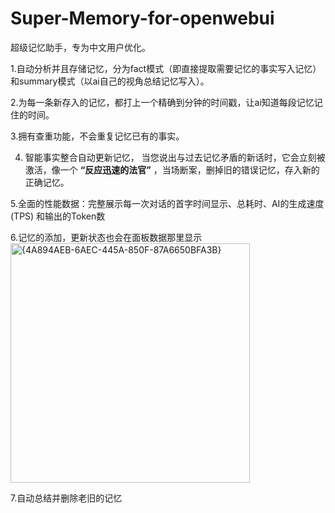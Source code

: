 # Super-Memory-for-openwebui

超级记忆助手，专为中文用户优化。

1.自动分析并且存储记忆，分为fact模式（即直接提取需要记忆的事实写入记忆）和summary模式（以ai自己的视角总结记忆写入）。

2.为每一条新存入的记忆，都打上一个精确到分钟的时间戳，让ai知道每段记忆记住的时间。

3.拥有查重功能，不会重复记忆已有的事实。 

4. 智能事实整合自动更新记忆， 当您说出与过去记忆矛盾的新话时，它会立刻被激活，像一个 **“反应迅速的法官”** ，当场断案，删掉旧的错误记忆，存入新的正确记忆。

5.全面的性能数据：完整展示每一次对话的首字时间显示、总耗时、AI的生成速度 (TPS) 和输出的Token数

6.记忆的添加，更新状态也会在面板数据那里显示
<img width="383" alt="{4A894AEB-6AEC-445A-850F-87A6650BFA3B}" src="https://github.com/user-attachments/assets/eea4b152-fa35-4273-bd6d-fbf7a3fa9071" />

7.自动总结并删除老旧的记忆

